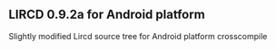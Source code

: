 ## LIRCD 0.9.2a for Android platform

Slightly modified Lircd source tree for Android platform crosscompile
